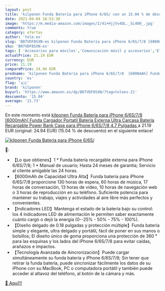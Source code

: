 ```yaml
---
layout: post
title: 'kilponen Funda Batería para iPhone 6/6S/ con un 15.04 % de descuento'
date: 2021-04-04 16:53:38
image: 'https://m.media-amazon.com/images/I/41+HjjVv4DL._SL400_.jpg'
comments: true
category: ofertas
author: 'tole.es'
slug: 'B07VDF8SXN-es kilponen Funda Batería para iPhone 6/6S/7/8 [6000mAh]...'
sku: 'B07VDF8SXN-es'
tags: [ 'Accesorios para móviles','Comunicación móvil y accesorios','Electrónica','Fundas y carcasas para teléfonos móviles','iphone','kilponen', ]
actualPrice: 21.19 EUR
currency: EUR
price: 21.19
comparePrice: 24.94 EUR
prodname: 'kilponen Funda Batería para iPhone 6/6S/7/8  [6000mAh] Funda Cargador Portatil Batería Externa Ultra Carcasa Batería Recargable Power Bank Case para iPhone 6/6S/7/8  4.7 Pulgadas '
country: 'es'
flag: '🇪🇸'
brand: 'kilponen'
buyurl: 'https://www.amazon.es/dp/B07VDF8SXN/?tag=tolees-21'
descuento: '15.04'
average: '21.73'
---
```


En este momento está [kilponen Funda Batería para iPhone 6/6S/7/8  [6000mAh] Funda Cargador Portatil Batería Externa Ultra Carcasa Batería Recargable Power Bank Case para iPhone 6/6S/7/8  4.7 Pulgadas ](https://www.amazon.es/dp/B07VDF8SXN/?tag=tolees-21) a 21.19 EUR (original: 24.94 EUR) (15.04 %  de descuento) en el siguiente enlace!

[![kilponen Funda Batería para iPhone 6/6S/](https://m.media-amazon.com/images/I/41+HjjVv4DL._SL400_.jpg)](https://www.amazon.es/dp/B07VDF8SXN/?tag=tolees-21)

🔎:

- 【Lo que obtienes】1 * Funda batería recargable externa para iPhone 6/6S/7/8; 1 * Manual de usuario; Hasta 24 meses de garantía; Servicio al cliente amigable las 24 horas.
- 【6000mAh de Capacidad Ultra Alta】Funda bateria para iPhone 6/6S/7/8 proporcione 130 horas de espera, 60 horas de música, 17 horas de conversación, 13 horas de video, 10 horas de navegación web o 3 horas de reproducción en su teléfono. Suficiente potencia para mantener su trabajo, viajes y actividades al aire libre más perfectos y convenientes.
- 【Indicadores LED】Mantenga el estado de la batería bajo su control: los 4 indicadores LED de alimentación le permiten saber exactamente cuánto cargó o dejó la energía (0--25% - 50% - 75% - 100%).
- 【Diseño delgado de 0.18 pulgadas y protección múltiple】Funda bateria simple y elegante, ultra delgado y portátil, fácil de poner en sus manos o bolsillos; El diseño único de goma proporciona una protección de 360 ° para las esquinas y los lados del iPhone 6/6S/7/8 para evitar caídas, arañazos e impactos.
- 【Tecnología Avanzada de Aincronización】Puede cargar simultáneamente su funda batería y iPhone 6/6S/7/8; Sin tener que retirar la funda batería, puede sincronizar fácilmente los datos de su iPhone con su MacBook, PC o computadora portátil y también puede acceder al altavoz del teléfono, al botón de la cámara y más.

[🛒 Aquí!!!](https://www.amazon.es/dp/B07VDF8SXN/?tag=tolees-21)
